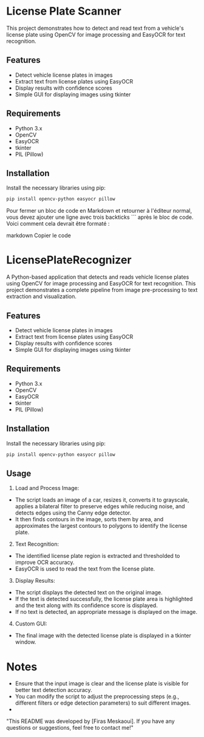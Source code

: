 ﻿# License Plate Scanner
This project demonstrates how to detect and read text from a vehicle's license plate using OpenCV for image processing and EasyOCR for text recognition.
## Features

- Detect vehicle license plates in images
- Extract text from license plates using EasyOCR
- Display results with confidence scores
- Simple GUI for displaying images using tkinter

## Requirements

- Python 3.x
- OpenCV
- EasyOCR
- tkinter
- PIL (Pillow)

## Installation

Install the necessary libraries using pip:

```bash
pip install opencv-python easyocr pillow
```


Pour fermer un bloc de code en Markdown et retourner à l'éditeur normal, vous devez ajouter une ligne avec trois backticks ``` après le bloc de code. Voici comment cela devrait être formaté :

markdown
Copier le code
# LicensePlateRecognizer

A Python-based application that detects and reads vehicle license plates using OpenCV for image processing and EasyOCR for text recognition. This project demonstrates a complete pipeline from image pre-processing to text extraction and visualization.

## Features

- Detect vehicle license plates in images
- Extract text from license plates using EasyOCR
- Display results with confidence scores
- Simple GUI for displaying images using tkinter

## Requirements

- Python 3.x
- OpenCV
- EasyOCR
- tkinter
- PIL (Pillow)

## Installation

Install the necessary libraries using pip:

```bash
pip install opencv-python easyocr pillow
```
## Usage
1. Load and Process Image:

- The script loads an image of a car, resizes it, converts it to grayscale, applies a bilateral filter to preserve edges while reducing noise, and detects edges using the Canny edge detector.
- It then finds contours in the image, sorts them by area, and approximates the largest contours to polygons to identify the license plate.

2. Text Recognition:

- The identified license plate region is extracted and thresholded to improve OCR accuracy.
- EasyOCR is used to read the text from the license plate.

3. Display Results:

- The script displays the detected text on the original image.
- If the text is detected successfully, the license plate area is highlighted and the text along with its confidence score is displayed.
- If no text is detected, an appropriate message is displayed on the image.

4. Custom GUI:

- The final image with the detected license plate is displayed in a tkinter window.
# Notes
  - Ensure that the input image is clear and the license plate is visible for better text detection accuracy.
  - You can modify the script to adjust the preprocessing steps (e.g., different filters or edge detection parameters) to suit different images.
  - 
"This README was developed by [Firas Meskaoui]. If you have any questions or suggestions, feel free to contact me!"
